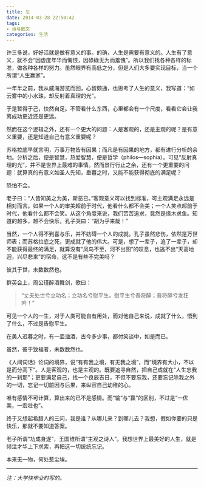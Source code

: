 ```yaml
---
title: 忘
date: 2014-03-28 22:50:42
tags: 
- 诗与散文
categories: 生活
---
```


许三多说，好好活就是做有意义的事。的确，人生是需要有意义的。人生有了意义，就不会“因虚度年华而悔恨，因碌碌无为而羞愧”。所以我们找各种各样的标准，做各种各样的努力。虽然眼界有高低之分，但是人们大多要实现目标，当一个所谓“人生赢家”。

一年半之前，我从威海游览而回，心智颇通，也思考了人生的意义，我写道：“如云雾中的小水珠，却反射着真理的光”。

于是暂得于己，快然自足。不管看什么东西，心里都会有一个尺度，看看它会让我离成功更近还是更远。

然而在这个逻辑之外，还有一个更大的问题：人是客观的，还是主观的呢？是有意义重要，还是知道自己有意义重要呢？
<!--more-->

苏格拉底早就言明，万事万物皆有因果；而凡是有因果的地方，都有进行分析的余地。分析之后，便是智慧，热爱智慧，便是哲学（philos—sophia）。可见“反射真理的光”，并不是世界上最难的事情。然而景行行止之余，还有一个更重要的问题：就算真的有意义如圣人先知，垂暮之时，又能不能获得彻底的满足呢？

恐怕不会。

老子曰：“人皆知美之为美，斯恶已。”客观意义可以找到标准，可主观满足永远是相对而言。如果一个人的审美超前于时代，他看什么都不会美；一个人笑点超前于时代，他看什么都不会笑。从这个角度来说，我们苦苦追求，竟然是缘木求鱼。知道的越多，越不会快乐，孔子哭曰：“胡为乎来哉！”

当然，一个人得不到喜与乐，并不妨碍一个人的成就。孔子虽然悲伤，依然是万世师表；而苏格拉底之死，更成就了他的伟大。可是，想了一辈子，追了一辈子，却不能获得最终的满足，就算没有“凤鸟不至，河不出图”的叹息，也逃不出“天高地迥，兴尽悲来”的宿命，这不是有些不完美吗？

彼其于世，未数数然也。

群英会上，周公瑾醉酒舞剑，歌曰：

> “丈夫处世兮立功名；立功名兮慰平生。慰平生兮吾将醉；吾将醉兮发狂吟！”

可见一个人的一生，对于人类可能自有用处，而对他自己来说，成就了什么，悟到了什么，不过是告慰平生。

在美人迟暮之时，有一壶浊酒，古今多少事，都付笑谈中，如是而已。

虽然，彼于致福者，未数数然也。

《人间词话》论词的境界，说“有有我之境，有无我之境”，而“境界有大小，不以是而分高下”。人是客观的，也是主观的。既要追寻自然，把自己成就在“人生忘我的一刹那”；更要满足自己，找一个良辰吉日，不但不要忘我，还要忘记除我之外的一切，忘记一切前因与后果，来纵容自己幼稚的心。

唯有感情不可计算，算出来的已不是感情。而“输”与“赢”的区别，不过是“一优美，一宏壮也”。

终于又想起希腊人的三问，我是谁？从哪儿来？到哪儿去？我想，假如你要的只是快乐，那就不要知道答案。

老子所谓“功成身遂”，王国维所谓“主观之诗人”。我想世界上最美好的人生，就是倾注才华上下求索，再把这一切统统忘记。

本来无一物，何处惹尘埃。

---

*注：大学快毕业时写的。*
